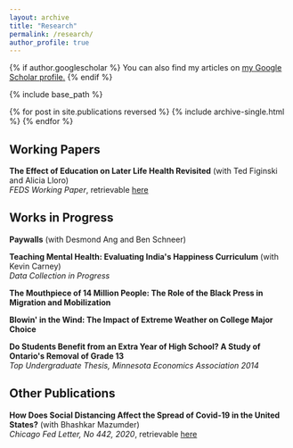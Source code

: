 ```yaml
---
layout: archive
title: "Research"
permalink: /research/
author_profile: true
---
```


{% if author.googlescholar %}
  You can also find my articles on <u><a href="{{author.googlescholar}}">my Google Scholar profile</a>.</u>
{% endif %}

{% include base_path %}

{% for post in site.publications reversed %}
  {% include archive-single.html %}
{% endfor %}

## Working Papers
**The Effect of Education on Later Life Health Revisited** (with Ted Figinski and Alicia Lloro)  
*FEDS Working Paper*, retrievable <a href="https://www.federalreserve.gov/econres/feds/revisiting-the-effect-of-education-on-later-life-health.htm">here</a>

## Works in Progress
**Paywalls** (with Desmond Ang and Ben Schneer)

**Teaching Mental Health: Evaluating India's Happiness Curriculum** (with Kevin Carney)  
*Data Collection in Progress*

**The Mouthpiece of 14 Million People: The Role of the Black Press in Migration and Mobilization**

**Blowin' in the Wind: The Impact of Extreme Weather on College Major Choice**

**Do Students Benefit from an Extra Year of High School? A Study of Ontario's Removal of Grade 13**  
*Top Undergraduate Thesis, Minnesota Economics Association 2014*

## Other Publications
**How Does Social Distancing Affect the Spread of Covid-19 in the United States?** (with Bhashkar Mazumder)  
*Chicago Fed Letter, No 442, 2020*, retrievable <a href="https://www.chicagofed.org/publications/chicago-fed-letter/2020/442">here</a>